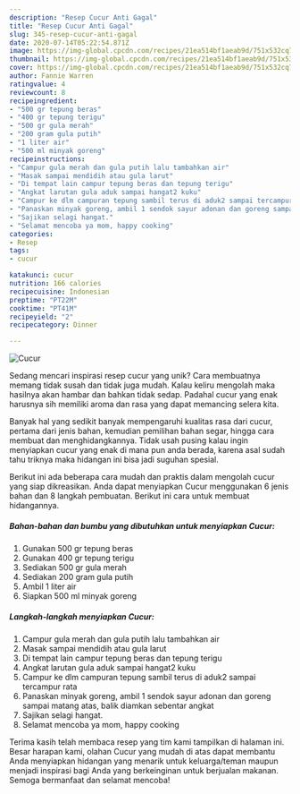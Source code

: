 ```yaml
---
description: "Resep Cucur Anti Gagal"
title: "Resep Cucur Anti Gagal"
slug: 345-resep-cucur-anti-gagal
date: 2020-07-14T05:22:54.871Z
image: https://img-global.cpcdn.com/recipes/21ea514bf1aeab9d/751x532cq70/cucur-foto-resep-utama.jpg
thumbnail: https://img-global.cpcdn.com/recipes/21ea514bf1aeab9d/751x532cq70/cucur-foto-resep-utama.jpg
cover: https://img-global.cpcdn.com/recipes/21ea514bf1aeab9d/751x532cq70/cucur-foto-resep-utama.jpg
author: Fannie Warren
ratingvalue: 4
reviewcount: 8
recipeingredient:
- "500 gr tepung beras"
- "400 gr tepung terigu"
- "500 gr gula merah"
- "200 gram gula putih"
- "1 liter air"
- "500 ml minyak goreng"
recipeinstructions:
- "Campur gula merah dan gula putih lalu tambahkan air"
- "Masak sampai mendidih atau gula larut"
- "Di tempat lain campur tepung beras dan tepung terigu"
- "Angkat larutan gula aduk sampai hangat2 kuku"
- "Campur ke dlm campuran tepung sambil terus di aduk2 sampai tercampur rata"
- "Panaskan minyak goreng, ambil 1 sendok sayur adonan dan goreng sampai matang atas, balik diamkan sebentar angkat"
- "Sajikan selagi hangat."
- "Selamat mencoba ya mom, happy cooking"
categories:
- Resep
tags:
- cucur

katakunci: cucur 
nutrition: 166 calories
recipecuisine: Indonesian
preptime: "PT22M"
cooktime: "PT41M"
recipeyield: "2"
recipecategory: Dinner

---
```



![Cucur](https://img-global.cpcdn.com/recipes/21ea514bf1aeab9d/751x532cq70/cucur-foto-resep-utama.jpg)

Sedang mencari inspirasi resep cucur yang unik? Cara membuatnya memang tidak susah dan tidak juga mudah. Kalau keliru mengolah maka hasilnya akan hambar dan bahkan tidak sedap. Padahal cucur yang enak harusnya sih memiliki aroma dan rasa yang dapat memancing selera kita.

Banyak hal yang sedikit banyak mempengaruhi kualitas rasa dari cucur, pertama dari jenis bahan, kemudian pemilihan bahan segar, hingga cara membuat dan menghidangkannya. Tidak usah pusing kalau ingin menyiapkan cucur yang enak di mana pun anda berada, karena asal sudah tahu triknya maka hidangan ini bisa jadi suguhan spesial.




Berikut ini ada beberapa cara mudah dan praktis dalam mengolah cucur yang siap dikreasikan. Anda dapat menyiapkan Cucur menggunakan 6 jenis bahan dan 8 langkah pembuatan. Berikut ini cara untuk membuat hidangannya.

<!--inarticleads1-->

##### Bahan-bahan dan bumbu yang dibutuhkan untuk menyiapkan Cucur:

1. Gunakan 500 gr tepung beras
1. Gunakan 400 gr tepung terigu
1. Sediakan 500 gr gula merah
1. Sediakan 200 gram gula putih
1. Ambil 1 liter air
1. Siapkan 500 ml minyak goreng




<!--inarticleads2-->

##### Langkah-langkah menyiapkan Cucur:

1. Campur gula merah dan gula putih lalu tambahkan air
1. Masak sampai mendidih atau gula larut
1. Di tempat lain campur tepung beras dan tepung terigu
1. Angkat larutan gula aduk sampai hangat2 kuku
1. Campur ke dlm campuran tepung sambil terus di aduk2 sampai tercampur rata
1. Panaskan minyak goreng, ambil 1 sendok sayur adonan dan goreng sampai matang atas, balik diamkan sebentar angkat
1. Sajikan selagi hangat.
1. Selamat mencoba ya mom, happy cooking




Terima kasih telah membaca resep yang tim kami tampilkan di halaman ini. Besar harapan kami, olahan Cucur yang mudah di atas dapat membantu Anda menyiapkan hidangan yang menarik untuk keluarga/teman maupun menjadi inspirasi bagi Anda yang berkeinginan untuk berjualan makanan. Semoga bermanfaat dan selamat mencoba!

